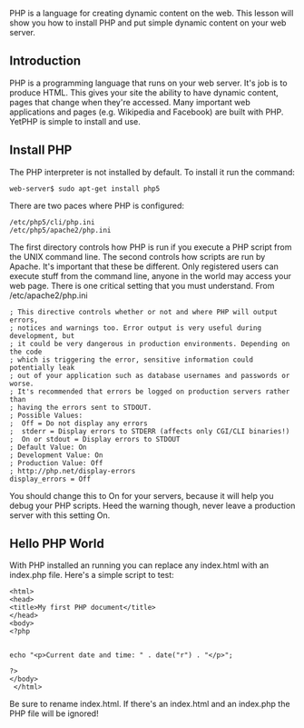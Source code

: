 PHP is a language for creating dynamic content on the web. This lesson will show you how to install PHP and put simple dynamic content on your web server.

## Introduction 

PHP is a programming language that runs on your web server. It's job is to produce HTML. This gives your site the ability to have dynamic content, pages that change when they're accessed. Many important web applications and pages (e.g. Wikipedia and Facebook) are built with PHP. YetPHP is simple to install and use.

## Install PHP 

The PHP interpreter is not installed by default. To install it run the command:

```
web-server$ sudo apt-get install php5
```

There are two paces where PHP is configured:

```
/etc/php5/cli/php.ini
/etc/php5/apache2/php.ini
```

The first directory controls how PHP is run if you execute a PHP script from the UNIX command line. The second controls how scripts are run by Apache. It's important that these be different. Only registered users can execute stuff from the command line, anyone in the world may access your web page. There is one critical setting that you must understand. From /etc/apache2/php.ini

```
; This directive controls whether or not and where PHP will output errors,
; notices and warnings too. Error output is very useful during development, but
; it could be very dangerous in production environments. Depending on the code
; which is triggering the error, sensitive information could potentially leak
; out of your application such as database usernames and passwords or worse.
; It's recommended that errors be logged on production servers rather than
; having the errors sent to STDOUT.
; Possible Values:
;  Off = Do not display any errors
;  stderr = Display errors to STDERR (affects only CGI/CLI binaries!)
;  On or stdout = Display errors to STDOUT
; Default Value: On
; Development Value: On
; Production Value: Off
; http://php.net/display-errors
display_errors = Off
```

You should change this to On for your servers, because it will help you debug your PHP scripts. Heed the warning though, never leave a production server with this setting On.

## Hello PHP World 

With PHP installed an running you can replace any index.html with an index.php file. Here's a simple script to test:
 
```
<html>
<head>
<title>My first PHP document</title>
</head>
<body>
<?php

 
echo "<p>Current date and time: " . date("r") . "</p>";

?>
</body>
 </html>
```

Be sure to rename index.html. If there's an index.html and an index.php the PHP file will be ignored!
